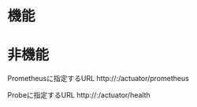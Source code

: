 # 機能



# 非機能

Prometheusに指定するURL
http://<IP>:<Port>/actuator/prometheus

Probeに指定するURL
http://<IP>:<Port>/actuator/health
